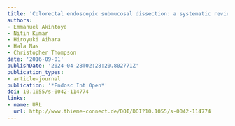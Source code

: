 ```yaml
---
title: 'Colorectal endoscopic submucosal dissection: a systematic review and meta-analysis'
authors:
- Emmanuel Akintoye
- Nitin Kumar
- Hiroyuki Aihara
- Hala Nas
- Christopher Thompson
date: '2016-09-01'
publishDate: '2024-04-28T02:28:20.802771Z'
publication_types:
- article-journal
publication: '*Endosc Int Open*'
doi: 10.1055/s-0042-114774
links:
- name: URL
  url: http://www.thieme-connect.de/DOI/DOI?10.1055/s-0042-114774
---
```

